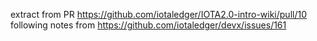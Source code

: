 extract from PR https://github.com/iotaledger/IOTA2.0-intro-wiki/pull/10
following notes from https://github.com/iotaledger/devx/issues/161

